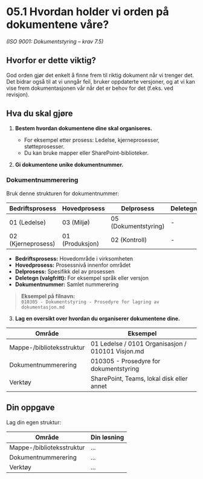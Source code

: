 # 05.1 Hvordan holder vi orden på dokumentene våre?

*(ISO 9001: Dokumentstyring – krav 7.5)*

## Hvorfor er dette viktig?

God orden gjør det enkelt å finne frem til riktig dokument når vi trenger det. Det bidrar også til at vi unngår feil, bruker oppdaterte versjoner, og at vi kan vise frem dokumentasjonen vår når det er behov for det (f.eks. ved revisjon).

## Hva du skal gjøre

1. **Bestem hvordan dokumentene dine skal organiseres.**
   - For eksempel etter prosess: Ledelse, kjerneprosesser, støtteprosesser.
   - Du kan bruke mapper eller SharePoint-biblioteker.

2. **Gi dokumentene unike dokumentnummer.**

### Dokumentnummerering

Bruk denne strukturen for dokumentnummer:

| Bedriftsprosess | Hovedprosess | Delprosess | Deletegn | Dokumentnummer |
|----------------|--------------|------------|----------|----------------|
| 01 (Ledelse) | 03 (Miljø) | 05 (Dokumentstyring) | - | 010305 |
| 02 (Kjerneprosess) | 01 (Produksjon) | 02 (Kontroll) | - | 020102 |

- **Bedriftsprosess:** Hovedområde i virksomheten
- **Hovedprosess:** Prosessnivå innenfor området
- **Delprosess:** Spesifikk del av prosessen
- **Deletegn (valgfritt):** For eksempel språk eller versjon
- **Dokumentnummer:** Samlet nummerering

> **Eksempel på filnavn:**  
> `010305 - Dokumentstyring - Prosedyre for lagring av dokumentasjon.md`

3. **Lag en oversikt over hvordan du organiserer dokumentene dine.**

| Område | Eksempel |
|--------|-----------|
| Mappe-/biblioteksstruktur | 01 Ledelse / 0101 Organisasjon / 010101 Visjon.md |
| Dokumentnummerering | 010305 - Prosedyre for dokumentstyring |
| Verktøy | SharePoint, Teams, lokal disk eller annet |

## Din oppgave

Lag din egen struktur:

| Område | Din løsning |
|--------|-------------|
| Mappe-/biblioteksstruktur | ... |
| Dokumentnummerering | ... |
| Verktøy | ... |
